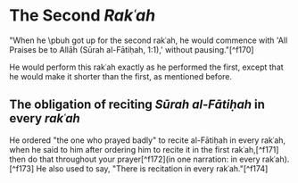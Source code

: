 
# The Second _Rakʿah_

"When he \pbuh got up for the second rakʿah, he would commence with 'All Praises be to Allāh (Sūrah al-Fātiḥah, 1:1),' without pausing."[^f170]

He would perform this rakʿah exactly as he performed the first, except that he would make it shorter than the first, as mentioned before.

## The obligation of reciting _Sūrah al-Fātiḥah_ in every _rakʿah_

He ordered "the one who prayed badly" to recite al-Fātiḥah in every rakʿah, when he said to him after ordering him to recite it in the first rakʿah,[^f171] then do that throughout your prayer[^f172](in one narration: in every rakʿah).[^f173] He also used to say, "There is recitation in every rakʿah."[^f174]

